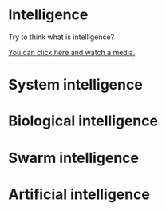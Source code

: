# Intelligence

Try to think what is intelligence?

[You can click here and watch a media.](https://youtu.be/ck4RGeoHFko)

# System intelligence

# Biological intelligence

# Swarm intelligence

# Artificial intelligence
